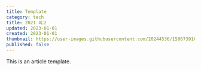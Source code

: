```yaml
---
title: Template
category: tech
title: 2021 회고
updated: 2023-01-01
created: 2023-01-01
thumbnail: https://user-images.githubusercontent.com/20244536/150673916-c7d30dcb-e458-40d3-aaf0-2cd38030c29b.png
published: false
---
```


This is an article template.
